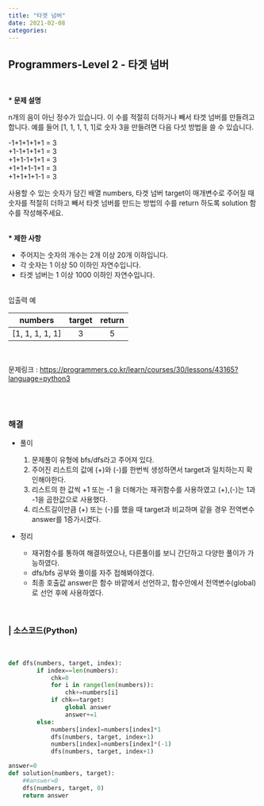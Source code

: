```yaml
---
title: "타겟 넘버"
date: 2021-02-08
categories:
---
```


## Programmers-Level 2 - 타겟 넘버
<br>

<b>* 문제 설명</b><br>

n개의 음이 아닌 정수가 있습니다. 이 수를 적절히 더하거나 빼서 타겟 넘버를 만들려고 합니다. 예를 들어 [1, 1, 1, 1, 1]로 숫자 3을 만들려면 다음 다섯 방법을 쓸 수 있습니다.

-1+1+1+1+1 = 3<br>
+1-1+1+1+1 = 3<br>
+1+1-1+1+1 = 3<br>
+1+1+1-1+1 = 3<br>
+1+1+1+1-1 = 3<br>

사용할 수 있는 숫자가 담긴 배열 numbers, 타겟 넘버 target이 매개변수로 주어질 때 숫자를 적절히 더하고 빼서 타겟 넘버를 만드는 방법의 수를 return 하도록 solution 함수를 작성해주세요.<br>

<br><b>* 제한 사항</b>

- 주어지는 숫자의 개수는 2개 이상 20개 이하입니다.
- 각 숫자는 1 이상 50 이하인 자연수입니다.
- 타겟 넘버는 1 이상 1000 이하인 자연수입니다.

<br>
입출력 예<br>

|numbers	    |target|return|
|---------------|:----:|:----:|
|[1, 1, 1, 1, 1]|3     |5     |

<br>


문제링크 : <https://programmers.co.kr/learn/courses/30/lessons/43165?language=python3>

<br><br>

### 해결
* 풀이
    1. 문제풀이 유형에 bfs/dfs라고 주어져 있다.   <br>
    2. 주어진 리스트의 값에 (+)와 (-)를 한번씩 생성하면서 target과 일치하는지 확인해야한다.  <br>
    3. 리스트의 한 값씩 +1 또는 -1 을 더해가는 재귀함수를 사용하였고 (+),(-)는 1과 -1을 곱한값으로 사용했다.   <br>
    4. 리스트길이만큼 (+) 또는 (-)를 했을 때 target과 비교하며 같을 경우 전역변수 answer를 1증가시켰다.  <br>

    
* 정리 
    - 재귀함수를 통하여 해결하였으나, 다른풀이를 보니 간단하고 다양한 풀이가 가능하였다. 
    - dfs/bfs 공부와 풀이를 자주 접해봐야겠다.
    - 최종 호출값 answer은 함수 바깥에서 선언하고, 함수안에서 전역변수(global)로 선언 후에 사용하였다. 
<br>

### | 소스코드(Python)
<br>

```python 
def dfs(numbers, target, index):
        if index==len(numbers):
            chk=0
            for i in range(len(numbers)):
                chk+=numbers[i]
            if chk==target:
                global answer
                answer+=1
        else:
            numbers[index]=numbers[index]*1
            dfs(numbers, target, index+1)
            numbers[index]=numbers[index]*(-1)
            dfs(numbers, target, index+1)

answer=0
def solution(numbers, target):
    ##answer=0
    dfs(numbers, target, 0)
    return answer
```
